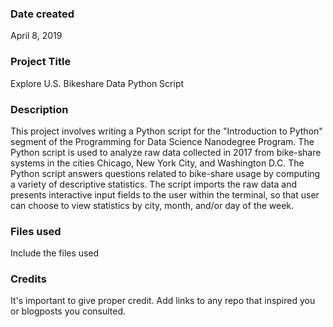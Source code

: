 ### Date created
April 8, 2019

### Project Title
Explore U.S. Bikeshare Data Python Script

### Description
This project involves writing a Python script for the "Introduction to Python" segment of the Programming for Data Science Nanodegree Program. The Python script is used to analyze raw data collected in 2017 from bike-share systems in the cities Chicago, New York City, and Washington D.C. The Python script answers questions related to bike-share usage by computing a variety of descriptive statistics. The script imports the raw data and presents interactive input fields to the user within the terminal, so that user can choose to view statistics by city, month, and/or day of the week.

### Files used
Include the files used

### Credits
It's important to give proper credit. Add links to any repo that inspired you or blogposts you consulted.
